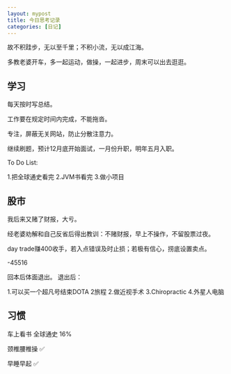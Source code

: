 ```yaml
---
layout: mypost
title: 今日思考记录
categories: [日记]
---
```


故不积跬步，无以至千里；不积小流，无以成江海。

多教老婆开车，多一起运动，做操，一起进步，周末可以出去逛逛。

## 学习

每天按时写总结。

工作要在规定时间内完成，不能拖沓。

专注，屏蔽无关网站，防止分散注意力。

继续刷题，预计12月底开始面试，一月份升职，明年五月入职。


To Do List:

1.把全球通史看完
2.JVM书看完
3.做小项目


## 股市

我后来又赌了财报，大亏。

经老婆劝解和自己反省后得出教训：不赌财报，早上不操作，不留股票过夜。

day trade赚400收手，若入点错误及时止损；若极有信心，捞底设置卖点。

-45516

回本后体面退出。 退出后：

1.可以买一个超凡号结束DOTA 2旅程
2.做近视手术
3.Chiropractic
4.外星人电脑

## 习惯
车上看书 全球通史 16%

颈椎腰椎操 ✅

早睡早起 ✅